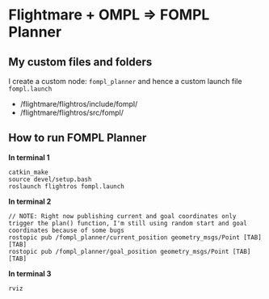 # Flightmare + OMPL => FOMPL Planner
## My custom files and folders
I create a custom node: `fompl_planner` and hence a custom launch file `fompl.launch`
- /flightmare/flightros/include/fompl/
- /flightmare/flightros/src/fompl/
## How to run FOMPL Planner
**In terminal 1**
``` 
catkin_make
source devel/setup.bash
roslaunch flightros fompl.launch
```
**In terminal 2**
```
// NOTE: Right now publishing current and goal coordinates only trigger the plan() function, I'm still using random start and goal coordinates because of some bugs
rostopic pub /fompl_planner/current_position geometry_msgs/Point [TAB][TAB]
rostopic pub /fompl_planner/goal_position geometry_msgs/Point [TAB][TAB]
```

**In terminal 3**
```
rviz
```